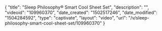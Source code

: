 {
    "title": "Sleep Philosophy&reg; Smart Cool Sheet Set",
    "description": "",
    "videoid": "109960370",
    "date_created": "1502517246",
    "date_modified": "1504284592",
    "type": "captivate",
    "layout": "video",
    "url": "\/v\/sleep-philosophy-smart-cool-sheet-set\/109960370"
}